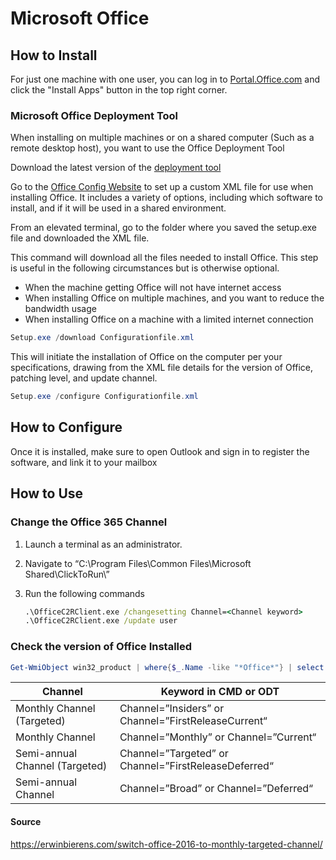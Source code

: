 # Microsoft Office

## How to Install

For just one machine with one user, you can log in to [Portal.Office.com](https://portal.office.com) and click the "Install Apps" button in the top right corner.

### Microsoft Office Deployment Tool

When installing on multiple machines or on a shared computer (Such as a remote desktop host), you want to use the Office Deployment Tool

Download the latest version of the [deployment tool](https://www.microsoft.com/en-us/download/details.aspx?id=49117)

Go to the [Office Config Website](https://config.office.com) to set up a custom XML file for use when installing Office. It includes a variety of options, including which software to install, and if it will be used in a shared environment.

From an elevated terminal, go to the folder where you saved the setup.exe file and downloaded the XML file.

This command will download all the files needed to install Office. This step is useful in the following circumstances but is otherwise optional.

- When the machine getting Office will not have internet access
- When installing Office on multiple machines, and you want to reduce the bandwidth usage
- When installing Office on a machine with a limited internet connection

```PowerShell
Setup.exe /download Configurationfile.xml
```

This will initiate the installation of Office on the computer per your specifications, drawing from the XML file details for the version of Office, patching level, and update channel.

```PowerShell
Setup.exe /configure Configurationfile.xml
```

## How to Configure

Once it is installed, make sure to open Outlook and sign in to register the software, and link it to your mailbox

## How to Use

### Change the Office 365 Channel

1. Launch a terminal as an administrator.
2. Navigate to “C:\Program Files\Common Files\Microsoft Shared\ClickToRun\”
3. Run the following commands

   ```bat
   .\OfficeC2RClient.exe /changesetting Channel=<Channel keyword>
   .\OfficeC2RClient.exe /update user
   ```

### Check the version of Office Installed

```PowerShell
Get-WmiObject win32_product | where{$_.Name -like "*Office*"} | select Name,Version
```

| Channel                        | Keyword in CMD or ODT                                |
| ------------------------------ | ---------------------------------------------------- |
| Monthly Channel (Targeted)     | Channel=”Insiders” or Channel=”FirstReleaseCurrent“  |
| Monthly Channel                | Channel=”Monthly” or Channel=”Current“               |
| Semi-annual Channel (Targeted) | Channel=”Targeted” or Channel=”FirstReleaseDeferred“ |
| Semi-annual Channel            | Channel=”Broad” or Channel=”Deferred“                |

#### Source

<https://erwinbierens.com/switch-office-2016-to-monthly-targeted-channel/>
